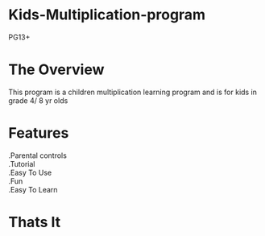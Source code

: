# Kids-Multiplication-program
PG13+
# The Overview

This program is a children multiplication learning program and is for kids in grade
4/ 8 yr olds

# Features

.Parental controls  
.Tutorial  
.Easy To Use  
.Fun  
.Easy To Learn  

# Thats It
